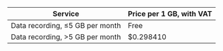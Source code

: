 | Service | Price per 1 GB, with VAT |
| --- | --- |
| Data recording, &le;5 GB per month | Free |
| Data recording, >5 GB per month | $0.298410 |